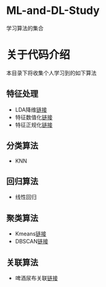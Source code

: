 # ML-and-DL-Study
学习算法的集合

# 关于代码介绍
本目录下将收集个人学习到的如下算法

## 特征处理
- LDA降维[链接](https://github.com/rovesoul/ML-and-DL-Study/blob/master/LDA%E9%99%8D%E7%BB%B4.py)
- 特征数值化[链接](https://github.com/rovesoul/ML-and-DL-Study/blob/master/%E7%89%B9%E5%BE%81%E6%95%B0%E5%80%BC%E5%8C%96.py)
- 特征正规化[链接](https://github.com/rovesoul/ML-and-DL-Study/blob/master/%E7%89%B9%E5%BE%81%E6%AD%A3%E8%A7%84%E5%8C%96.py)

## 分类算法
- KNN


## 回归算法
- 线性回归


## 聚类算法
- Kmeans[链接](https://github.com/rovesoul/ML-and-DL-Study/blob/master/K-Means.py)
- DBSCAN[链接](https://github.com/rovesoul/ML-and-DL-Study/blob/master/DBSCAN.py)

## 关联算法
- 啤酒尿布关联[链接](https://github.com/rovesoul/ML-and-DL-Study/blob/master/%E5%85%B3%E8%81%94%E8%A7%84%E5%88%99.py)
